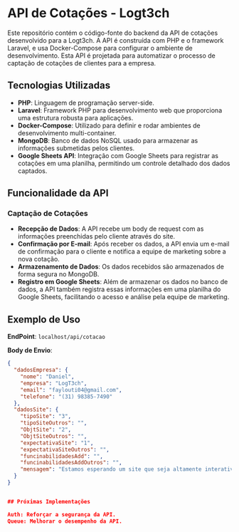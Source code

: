 # API de Cotações - Logt3ch

Este repositório contém o código-fonte do backend da API de cotações desenvolvido para a Logt3ch. A API é construída com PHP e o framework Laravel, e usa Docker-Compose para configurar o ambiente de desenvolvimento. Esta API é projetada para automatizar o processo de captação de cotações de clientes para a empresa.

## Tecnologias Utilizadas

- **PHP**: Linguagem de programação server-side.
- **Laravel**: Framework PHP para desenvolvimento web que proporciona uma estrutura robusta para aplicações.
- **Docker-Compose**: Utilizado para definir e rodar ambientes de desenvolvimento multi-container.
- **MongoDB**: Banco de dados NoSQL usado para armazenar as informações submetidas pelos clientes.
- **Google Sheets API**: Integração com Google Sheets para registrar as cotações em uma planilha, permitindo um controle detalhado dos dados captados.

## Funcionalidade da API

### Captação de Cotações
- **Recepção de Dados**: A API recebe um body de request com as informações preenchidas pelo cliente através do site.
- **Confirmação por E-mail**: Após receber os dados, a API envia um e-mail de confirmação para o cliente e notifica a equipe de marketing sobre a nova cotação.
- **Armazenamento de Dados**: Os dados recebidos são armazenados de forma segura no MongoDB.
- **Registro em Google Sheets**: Além de armazenar os dados no banco de dados, a API também registra essas informações em uma planilha do Google Sheets, facilitando o acesso e análise pela equipe de marketing.

## Exemplo de Uso

**EndPoint**: `localhost/api/cotacao`

**Body de Envio**:
```json
{
  "dadosEmpresa": {
    "nome": "Daniel",
    "empresa": "LogT3ch",
    "email": "faylouti04@gmail.com",
    "telefone": "(31) 98385-7490"
  },
  "dadosSite": {
    "tipoSite": "3",
    "tipoSiteOutros": "",
    "ObjtSite": "2",
    "ObjtSiteOutros": "",
    "expectativaSite": "1",
    "expectativaSiteOutros": "",
    "funcinabilidadesAdd": "",
    "funcinabilidadesAddOutros": "",
    "mensagem": "Estamos esperando um site que seja altamente interativo."
  }
}


## Próximas Implementações

Auth: Reforçar a segurança da API.
Queue: Melhorar o desempenho da API.
